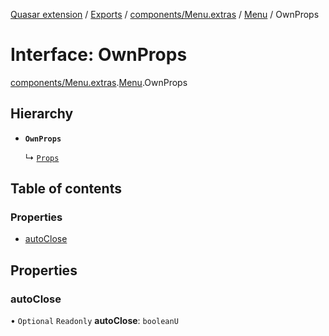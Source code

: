 [Quasar extension](../index.md) / [Exports](../modules.md) / [components/Menu.extras](../modules/components_Menu_extras.md) / [Menu](../modules/components_Menu_extras.Menu.md) / OwnProps

# Interface: OwnProps

[components/Menu.extras](../modules/components_Menu_extras.md).[Menu](../modules/components_Menu_extras.Menu.md).OwnProps

## Hierarchy

- **`OwnProps`**

  ↳ [`Props`](components_Menu_extras.Menu.Props.md)

## Table of contents

### Properties

- [autoClose](components_Menu_extras.Menu.OwnProps.md#autoclose)

## Properties

### autoClose

• `Optional` `Readonly` **autoClose**: `booleanU`
